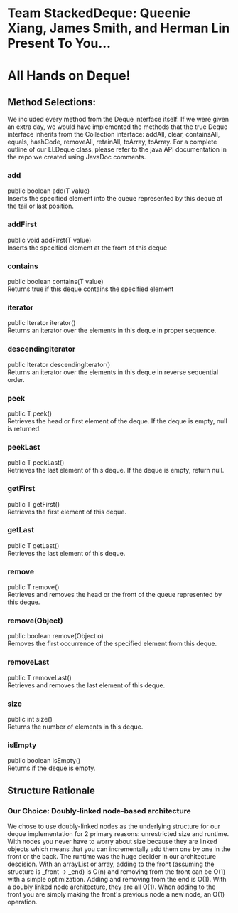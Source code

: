# Team StackedDeque: Queenie Xiang, James Smith, and Herman Lin Present To You...
# All Hands on Deque!

## Method Selections:
We included every method from the Deque interface itself. If we were given an extra day, we would have implemented the methods that the true Deque interface inherits from the Collection interface: addAll, clear, containsAll, equals, hashCode, removeAll, retainAll, toArray, toArray. For a complete outline of our LLDeque class, please refer to the java API documentation in the repo we created using JavaDoc comments.

### add
public boolean add(T value)  
Inserts the specified element into the queue represented by this deque at the tail or last position.

### addFirst
public void addFirst(T value)  
Inserts the specified element at the front of this deque

### contains
public boolean contains(T value)  
Returns true if this deque contains the specified element

### iterator
public Iterator<T> iterator()  
Returns an iterator over the elements in this deque in proper sequence.


### descendingIterator
public Iterator<T> descendingIterator()  
Returns an iterator over the elements in this deque in reverse sequential order.


### peek
public T peek()  
Retrieves the head or first element of the deque. If the deque is empty, null is returned.


### peekLast
public T peekLast()  
Retrieves the last element of this deque. If the deque is empty, return null.


### getFirst
public T getFirst()  
Retrieves the first element of this deque.


### getLast
public T getLast()  
Retrieves the last element of this deque.


### remove
public T remove()  
Retrieves and removes the head or the front of the queue represented by this deque.


### remove(Object)
public boolean remove(Object o)  
Removes the first occurrence of the specified element from this deque.


### removeLast
public T removeLast()  
Retrieves and removes the last element of this deque.


### size
public int size()  
Returns the number of elements in this deque.


### isEmpty
public boolean isEmpty()  
Returns if the deque is empty.


## Structure Rationale
### Our Choice: Doubly-linked node-based architecture

We chose to use doubly-linked nodes as the underlying structure for our deque implementation for 2 primary reasons: unrestricted size and runtime. With nodes you never have to worry about size because they are linked objects which means that you can incrementally add them one by one in the front or the back. The runtime was the huge decider in our architecture descision. With an arrayList or array, adding to the front (assuming the structure is _front -> _end) is O(n) and removing from the front can be O(1) with a simple optimization. Adding and removing from the end is O(1). With a doubly linked node architecture, they are all O(1). When adding to the front you are simply making the front's previous node a new node, an O(1) operation.
